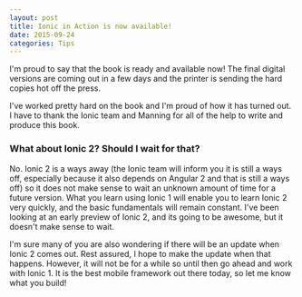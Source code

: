 ```yaml
---
layout: post
title: Ionic in Action is now available!
date: 2015-09-24
categories: Tips
---
```


I'm proud to say that the book is ready and available now! The final digital versions are coming out in a few days and the printer is sending the hard copies hot off the press.

<!--more-->

I've worked pretty hard on the book and I'm proud of how it has turned out. I have to thank the Ionic team and Manning for all of the help to write and produce this book.

### What about Ionic 2? Should I wait for that?

No. Ionic 2 is a ways away (the Ionic team will inform you it is still a ways off, especially because it also depends on Angular 2 and that is still a ways off) so it does not make sense to wait an unknown amount of time for a future version. What you learn using Ionic 1 will enable you to learn Ionic 2 very quickly, and the basic fundamentals will remain constant. I've been looking at an early preview of Ionic 2, and its going to be awesome, but it doesn't make sense to wait.

I'm sure many of you are also wondering if there will be an update when Ionic 2 comes out. Rest assured, I hope to make the update when that happens. However, it will not be for a while so until then go ahead and work with Ionic 1. It is the best mobile framework out there today, so let me know what you build!
